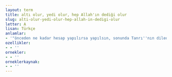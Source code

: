 ```yaml
---
layout: term
title: altı olur, yedi olur, hep Allah'ın dediği olur
slug: alti-olur-yedi-olur-hep-allah-in-dedigi-olur
letter: A
lisan: Türkçe
anlamlar:
- '"önceden ne kadar hesap yapılırsa yapılsın, sonunda Tanrı''nın dilediği olur" anlamında kullanılan bir söz'
ozellikler:
- - ''
ornekler:
- - ''
orneklerkaynak:
- - ''
---
```

